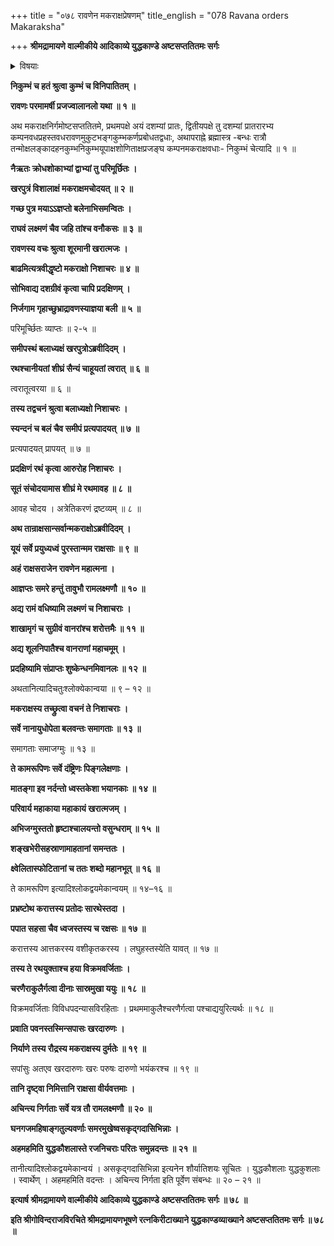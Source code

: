 +++
title = "०७८ रावणेन मकराक्षप्रेषणम्"
title_english = "078 Ravana orders Makaraksha"

+++
**श्रीमद्रामायणे वाल्मीकीये आदिकाव्ये युद्धकाण्डे अष्टसप्ततितमः सर्गः**


<details><summary>विषयाः</summary>

रावणप्रेरणया समरायनिस्सरतिमकराक्षे राक्षसैस्तत्समयसमुद्भूतदुर्निमित्तनिरीक्षणेपि तदलक्षीकरणेनरणाय तदनुसरणम् ॥ १ ॥

</details>




**निकुम्भं च हतं श्रुत्वा कुम्भं च विनिपातितम् ।**

**रावणः परमामर्षी प्रजज्वालानलो यथा ॥ १ ॥**

अथ मकराक्षनिर्गमोष्टसप्ततितमे, प्रथमपक्षे अयं दशम्यां प्रातः, द्वितीयपक्षे तु दशम्यां प्रातरारभ्य कम्पनवधप्रहस्तवधरावणमुकुटभङ्गकुम्भकर्णप्रबोधतद्वधाः, अथापराह्ने ब्रह्मास्त्र -बन्धः रात्रौ तन्मोक्षलङ्कादहनकुम्भनिकुम्भयूपाक्षशोणिताक्षप्रजङ्घ कम्पनमकराक्षवधाः- निकुम्भं चेत्यादि ॥ १ ॥



**नैऋतः क्रोधशोकाभ्यां द्वाभ्यां तु परिमूर्छितः ।**

**खरपुत्रं विशालाक्षं मकराक्षमचोदयत् ॥ २ ॥**

**गच्छ पुत्र मयाऽऽज्ञप्तो बलेनाभिसमन्वितः ।**

**राघवं लक्ष्मणं चैव जहि तांश्च वनौकसः ॥ ३ ॥**

**रावणस्य वचः श्रुत्वा शूरमानी खरात्मजः ।**

**बाढमित्यत्रवीद्धृष्टो मकराक्षो निशाचरः ॥ ४ ॥**

**सोभिवाद्य दशग्रीवं कृत्वा चापि प्रदक्षिणम् ।**

**निर्जगाम गृहाच्छुभ्राद्रावणस्याज्ञया बली ॥ ५ ॥**

परिमूर्च्छितः व्याप्तः ॥ २-५ ॥



**समीपस्थं बलाध्यक्षं खरपुत्रोऽब्रवीदिदम् ।**

**रथश्चानीयतां शीघ्रं सैन्यं चाहूयतां त्वरात् ॥ ६ ॥**

त्वरातूत्वरया ॥ ६ ॥



**तस्य तद्वचनं श्रुत्वा बलाध्यक्षो निशाचरः ।**

**स्यन्दनं च बलं चैव समीपं प्रत्यपादयत् ॥ ७ ॥**

प्रत्यपादयत् प्रापयत् ॥ ७ ॥



**प्रदक्षिणं रथं कृत्वा आरुरोह निशाचरः ।**

**सूतं संचोदयामास शीघ्रं मे रथमावह ॥ ८ ॥**

आवह चोदय । अत्रेतिकरणं द्रष्टव्यम् ॥ ८ ॥



**अथ तान्राक्षसान्सर्वान्मकराक्षोऽब्रवीदिदम् ।**

**यूयं सर्वे प्रयुध्यध्वं पुरस्तान्मम राक्षसाः ॥ ९ ॥**

**अहं राक्षसराजेन रावणेन महात्मना ।**

**आज्ञप्तः समरे हन्तुं तावुभौ रामलक्ष्मणौ ॥ १० ॥**

**अद्य रामं वधिष्यामि लक्ष्मणं च निशाचराः ।**

**शाखामृगं च सुग्रीवं वानरांश्च शरोत्तमैः ॥ ११ ॥**

**अद्य शूलनिपातैश्च वानराणां महाचमूम् ।**

**प्रदहिष्यामि संप्राप्तः शुष्केन्धनमिवानलः ॥ १२ ॥**

अथतानित्यादिचतुःश्लोक्येकान्वया ॥ ९ – १२ ॥



**मकराक्षस्य तच्छ्रुत्वा वचनं ते निशाचराः ।**

**सर्वे नानायुधोपेता बलवन्तः समागताः ॥ १३ ॥**

समागताः समाजग्मुः ॥ १३ ॥



**ते कामरूपिणः सर्वे दंष्ट्रिणः पिङ्गलेक्षणाः ।**

**मातङ्गा इव नर्दन्तो ध्वस्तकेशा भयानकाः ॥ १४ ॥**

**परिवार्य महाकाया महाकायं खरात्मजम् ।**

**अभिजग्मुस्ततो हृष्टाश्चालयन्तो वसुन्धराम् ॥ १५ ॥**

**शङ्खभेरीसहस्राणामाहतानां समन्ततः ।**

**क्ष्वेलितास्फोटितानां च ततः शब्दो महानभूत् ॥ १६ ॥**

ते कामरूपिण इत्यादिश्लोकद्वयमेकान्वयम् ॥ १४–१६ ॥



**प्रभ्रष्टोथ करात्तस्य प्रतोदः सारथेस्तदा ।**

**पपात सहसा चैव ध्वजस्तस्य च रक्षसः ॥ १७ ॥**

करात्तस्य आत्तकरस्य वशीकृतकरस्य । लघुहस्तस्येति यावत् ॥ १७ ॥



**तस्य ते रथयुक्ताश्च हया विक्रमवर्जिताः ।**

**चरणैराकुलैर्गत्वा दीनाः सास्रमुखा ययुः ॥ १८ ॥**

विक्रमवर्जिताः विविधपदन्यासविरहिताः । प्रथममाकुलैश्चरणैर्गत्वा पश्चाद्ययुरित्यर्थः ॥ १८ ॥



**प्रवाति पवनस्तस्मिन्सपासः खरदारुणः ।**

**निर्याणे तस्य रौद्रस्य मकराक्षस्य दुर्मतेः ॥ १९ ॥**

सपांसुः अतएव खरदारुणः खरः परुषः दारुणो भयंकरश्च ॥ १९ ॥



**तानि दृष्ट्वा निमित्तानि राक्षसा वीर्यवत्तमाः ।**

**अचिन्त्य निर्गताः सर्वे यत्र तौ रामलक्ष्मणौ ॥ २० ॥**

**घनगजमहिषाङ्गतुल्यवर्णाः समरमुखेष्वसकृद्गदासिभिन्नाः ।**

**अहमहमिति युद्धकौशलास्ते रजनिचराः परितः समुन्नदन्तः ॥ २१ ॥**

तानीत्यादिश्लोकद्वयमेकान्वयं । असकृद्गदासिभिन्ना इत्यनेन शौर्यातिशयः सूचितः । युद्धकौशलाः युद्धकुशलाः । स्वार्थेण् । अहमहमिति वदन्तः । अचिन्त्य निर्गता इति पूर्वेण संबन्धः ॥ २० – २१ ॥



**इत्यार्ष श्रीमद्रामायणे वाल्मीकीये आदिकाव्ये युद्धकाण्डे अष्टसप्ततितमः सर्गः ॥ ७८ ॥**

**इति श्रीगोविन्दराजविरचिते श्रीमद्रामायणभूषणे रत्नकिरीटाख्याने युद्धकाण्डव्याख्याने अष्टसप्ततितमः सर्गः ॥ ७८ ॥**
